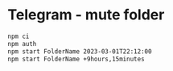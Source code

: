 # Telegram - mute folder

```bash
npm ci
npm auth
npm start FolderName 2023-03-01T22:12:00
npm start FolderName +9hours,15minutes
```
